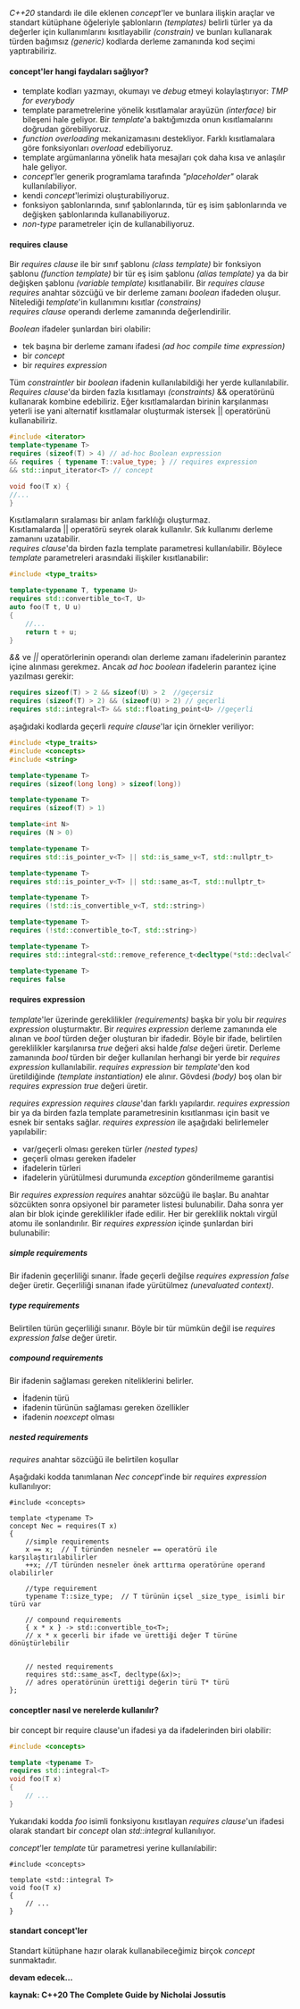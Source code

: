_C++20_ standardı ile dile eklenen _concept_'ler ve bunlara ilişkin araçlar ve standart kütüphane öğeleriyle şablonların _(templates)_ belirli türler ya da değerler için kullanımlarını kısıtlayabilir _(constrain)_ ve bunları kullanarak türden bağımsız _(generic)_ kodlarda derleme zamanında kod seçimi yaptırabiliriz.


#### concept'ler hangi faydaları sağlıyor?
- template kodları yazmayı, okumayı ve _debug_ etmeyi kolaylaştırıyor:  _TMP for everybody_
- template parametrelerine yönelik kısıtlamalar arayüzün _(interface)_ bir bileşeni hale geliyor. Bir _template_'a baktığımızda onun kısıtlamalarını doğrudan görebiliyoruz.
- _function overloading_ mekanizamasını destekliyor. Farklı kısıtlamalara göre fonksiyonları _overload_ edebiliyoruz.
- template argümanlarına yönelik hata mesajları çok daha kısa ve anlaşılır hale geliyor.
- _concept_'ler generik programlama tarafında _"placeholder"_ olarak kullanılabiliyor.
- kendi _concept_'lerimizi oluşturabiliyoruz.
- fonksiyon şablonlarında, sınıf şablonlarında, tür eş isim şablonlarında ve değişken şablonlarında kullanabiliyoruz.
- _non-type_ parametreler için de kullanabiliyoruz. 

#### requires clause
Bir _requires clause_ ile bir sınıf şablonu _(class template)_ bir fonksiyon şablonu _(function template)_ bir tür eş isim şablonu _(alias template)_ ya da bir değişken şablonu _(variable template)_ kısıtlanabilir.
Bir _requires clause_ _requires_ anahtar sözcüğü ve bir derleme zamanı _boolean_ ifadeden oluşur. Nitelediği _template_'in kullanımını kısıtlar _(constrains)_<br>
_requires clause_ operandı derleme zamanında değerlendirilir.

_Boolean_ ifadeler şunlardan biri olabilir:<br>
- tek başına bir derleme zamanı ifadesi _(ad hoc compile time expression)_
- bir _concept_
- bir _requires expression_

Tüm _constraintler_ bir _boolean_ ifadenin kullanılabildiği her yerde kullanılabilir.<br>
_Requires clause_'da birden fazla kısıtlamayı _(constraints)_ && operatörünü kullanarak kombine edebiliriz.
Eğer kısıtlamalardan birinin karşılanması yeterli ise yani alternatif kısıtlamalar oluşturmak istersek || operatörünü kullanabiliriz. 
```cpp
#include <iterator>
template<typename T>
requires (sizeof(T) > 4) // ad-hoc Boolean expression
&& requires { typename T::value_type; } // requires expression
&& std::input_iterator<T> // concept

void foo(T x) {
//...
}
```

Kısıtlamaların sıralaması bir anlam farklılığı oluşturmaz.<br>
Kısıtlamalarda || operatörü seyrek olarak kullanılır. Sık kullanımı derleme zamanını uzatabilir.<br>
_requires clause_'da birden fazla template parametresi kullanılabilir. Böylece _template_ parametreleri arasındaki ilişkiler kısıtlanabilir:

```cpp
#include <type_traits>

template<typename T, typename U>
requires std::convertible_to<T, U>
auto foo(T t, U u) 
{
	//...	
	return t + u;
}
```

_&&_ ve _||_ operatörlerinin operandı olan derleme zamanı ifadelerinin parantez içine alınması gerekmez.
Ancak _ad hoc boolean_ ifadelerin parantez içine yazılması gerekir:

```cpp
requires sizeof(T) > 2 && sizeof(U) > 2  //geçersiz
requires (sizeof(T) > 2) && (sizeof(U) > 2) // geçerli
requires std::integral<T> && std::floating_point<U> //geçerli
```
aşağıdaki kodlarda geçerli _require clause_'lar için örnekler veriliyor:
```cpp
#include <type_traits>
#include <concepts>
#include <string>

template<typename T>
requires (sizeof(long long) > sizeof(long))

template<typename T>
requires (sizeof(T) > 1)

template<int N>
requires (N > 0)

template<typename T>
requires std::is_pointer_v<T> || std::is_same_v<T, std::nullptr_t>

template<typename T>
requires std::is_pointer_v<T> || std::same_as<T, std::nullptr_t>

template<typename T>
requires (!std::is_convertible_v<T, std::string>)

template<typename T>
requires (!std::convertible_to<T, std::string>)

template<typename T>
requires std::integral<std::remove_reference_t<decltype(*std::declval<T>())>>

template<typename T>
requires false 

```
#### requires expression
_template_'ler üzerinde gereklilikler _(requirements)_ başka bir yolu bir _requires expression_ oluşturmaktır. Bir _requires expression_ derleme zamanında ele alınan ve _bool_ türden değer oluşturan bir ifadedir. Böyle bir ifade, belirtilen gereklilikler karşılanırsa _true_ değeri aksi halde _false_ değeri üretir. 
Derleme zamanında _bool_ türden bir değer kullanılan herhangi bir yerde bir _requires expression_ kullanılabilir.
_requires expression_ bir _template_'den kod üretildiğinde _(template instantiation)_ ele alınır. 
Gövdesi _(body)_ boş olan bir _requires expression_ _true_ değeri üretir.

_requires expression_ _requires clause_'dan farklı yapılardır.
_requires expression_ bir ya da birden fazla template parametresinin kısıtlanması için basit ve esnek bir sentaks sağlar. _requires expression_ ile aşağıdaki belirlemeler yapılabilir:

- var/geçerli olması gereken türler _(nested types)_
- geçerli olması gereken ifadeler
- ifadelerin türleri
- ifadelerin yürütülmesi durumunda _exception_ gönderilmeme garantisi

Bir _requires expression_ _requires_ anahtar sözcüğü ile başlar. Bu anahtar sözcükten sonra opsiyonel bir parameter listesi bulunabilir. Daha sonra yer alan bir blok içinde gereklilikler ifade edilir. Her bir gereklilik noktalı virgül atomu ile sonlandırılır. Bir _requires expression_ içinde şunlardan biri bulunabilir:

##### simple requirements
Bir ifadenin geçerliliği sınanır. İfade geçerli değilse _requires expression_ _false_ değer üretir. Geçerliliği sınanan ifade yürütülmez _(unevaluated context)_.

##### type requirements
Belirtilen türün geçerliliği sınanır. Böyle bir tür mümkün değil ise _requires expression_ _false_ değer üretir.

##### compound requirements
Bir ifadenin sağlaması gereken niteliklerini belirler. 
- İfadenin türü
- ifadenin türünün sağlaması gereken özellikler
- ifadenin _noexcept_ olması 

##### nested requirements
_requires_ anahtar sözcüğü ile belirtilen koşullar

Aşağıdaki kodda tanımlanan _Nec concept_'inde bir _requires expression_ kullanılıyor:
```
#include <concepts>

template <typename T>
concept Nec = requires(T x)
{
    //simple requirements
    x == x;  // T türünden nesneler == operatörü ile karşılaştırılabilirler
    ++x; //T türünden nesneler önek arttırma operatörüne operand olabilirler
    
    //type requirement
    typename T::size_type;  // T türünün içsel _size_type_ isimli bir türü var
    
    // compound requirements
    { x * x } -> std::convertible_to<T>;      
    // x * x gecerli bir ifade ve ürettiği değer T türüne dönüştürlebilir 


    // nested requirements
    requires std::same_as<T, decltype(&x)>;  
	// adres operatörünün ürettiği değerin türü T* türü
};
```
#### conceptler nasıl ve nerelerde kullanılır?
bir concept bir require clause'un ifadesi ya da ifadelerinden biri olabilir:
```cpp
#include <concepts>

template <typename T>
requires std::integral<T>
void foo(T x)
{
	// ...
}
```
Yukarıdaki kodda _foo_ isimli fonksiyonu kısıtlayan _requires clause_'un ifadesi olarak standart bir _concept_ olan _std::integral_ kullanılıyor.

_concept_'ler _template_ tür parametresi yerine kullanılabilir:

```
#include <concepts>

template <std::integral T>
void foo(T x)
{
	// ...
}
```
 

#### standart concept'ler
Standart kütüphane hazır olarak kullanabileceğimiz birçok _concept_ sunmaktadır.  

**devam edecek...**

**kaynak: C++20 The Complete Guide by Nicholai Jossutis**
